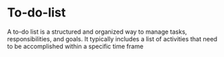 # To-do-list
A to-do list is a structured and organized way to manage tasks, responsibilities, and goals. It typically includes a list of activities that need to be accomplished within a specific time frame
